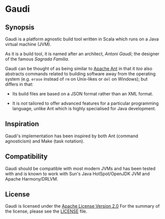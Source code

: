Gaudi
=====

Synopsis
--------
Gaudi is a platform agnostic build tool
written in Scala which runs on a Java virtual machine (JVM).

As it is a build tool, it is named after an architect, *Antoni Gaudi*;
the designer of the famous *Sagrada Familia*.

Gaudi can be thought of as being similar to
[Apache Ant](http://ant.apache.org) in that it *too* also abstracts commands related
to building software away from the operating system 
(e.g. `erase` instead of `rm` on Unix-likes or `del` on Windows); 
but differs in that:

- Its build files are based on a JSON format rather than an XML format.

- It is *not* tailored to offer advanced features for a particular programming
  language, unlike Ant which is highly specialised for Java development.

Inspiration
-----------
Gaudi's implementation has been inspired by both Ant (command agnosticism) and Make (task notation).

Compatibility
-------------
Gaudi should be compatible with most modern JVMs
and has been tested with and is known to work 
with Sun's Java HotSpot/OpenJDK JVM and Apache Harmony/DRLVM.

License
------------
Gaudi is licensed under the [Apache License Version 2.0](http://www.apache.org/licenses/LICENSE-2.0)
For the summary of the license, please see the [LICENSE](http://github.com/stpettersens/Gaudi/blob/master/LICENSE) file.

